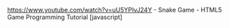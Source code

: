 https://www.youtube.com/watch?v=uU5YPIvJ24Y - Snake Game - HTML5 Game Programming Tutorial [javascript]
